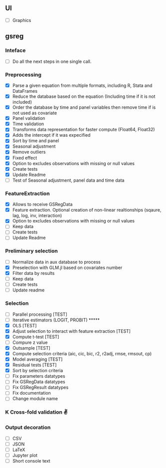 ## UI
 - [ ] Graphics

## gsreg

### Inteface
 - [ ] Do all the next steps in one single call.

### Preprocessing
 - [X] Parse a given equation from multiple formats, including R, Stata and DataFrames
 - [X] Reduce the database based on the equation (Including time if it is not included)
 - [X] Order the database by time and panel variables then remove time if is not used as covariate
 - [X] Panel validation
 - [X] Time validation
 - [X] Transforms data representation for faster compute (Float64, Float32)
 - [X] Adds the intercept if it was expecified
 - [X] Sort by time and panel
 - [X] Seasonal adjustment
 - [X] Remove outliers
 - [X] Fixed effect
 - [X] Option to excludes observations with missing or null values
 - [X] Create tests
 - [X] Update Readme
 - [ ] Test of Seasonal adjustment, panel data and time data
 
### FeatureExtraction
 - [X] Allows to receive GSRegData
 - [X] Feature extraction. Optional creation of non-linear realtionships (sqaure, lag, log, inv, interaction)
 - [X] Option to excludes observations with missing or null values
 - [ ] Keep data
 - [ ] Create tests
 - [ ] Update Readme

### Preliminary selection
 - [ ] Normalize data in aux database to process
 - [X] Preselection with GLM.jl based on covariates number
 - [X] Filter data by results
 - [ ] Keep data
 - [ ] Create tests
 - [ ] Update readme

### Selection
 - [ ] Parallel processing [TEST]
 - [ ] Iterative estimators (LOGIT, PROBIT) *****
 - [X] OLS [TEST]
 - [X] Adjust selection to interact with feature extraction [TEST]
 - [X] Compute t-test [TEST]
 - [ ] Compure z value
 - [X] Outsample [TEST]
 - [X] Compute selection criteria (aic, cic, bic, r2, r2adj, rmse, rmsout, cp)
 - [X] Model averaging [TEST]
 - [X] Residual tests [TEST]
 - [X] Sort by selection criteria
 - [ ] Fix parameters datatypes
 - [ ] Fix GSRegData datatypes
 - [ ] Fix GSRegResult datatypes
 - [ ] Fix documentation
 - [ ] Change module name
 
### K Cross-fold validation ✌

### Output decoration
 - [ ] CSV
 - [ ] JSON
 - [ ] LaTeX
 - [ ] Jupyter plot
 - [ ] Short console text

